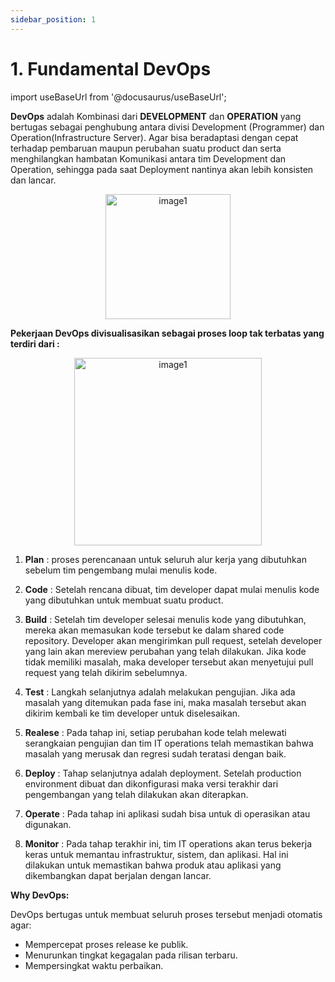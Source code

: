 ```yaml
---
sidebar_position: 1
---
```


# 1. Fundamental DevOps  
import useBaseUrl from '@docusaurus/useBaseUrl';

**DevOps** adalah Kombinasi dari **DEVELOPMENT** dan **OPERATION** yang bertugas sebagai penghubung antara divisi Development (Programmer) dan Operation(Infrastructure Server). Agar bisa beradaptasi dengan cepat terhadap pembaruan maupun perubahan suatu product dan serta menghilangkan hambatan Komunikasi antara tim Development dan Operation, sehingga pada saat Deployment nantinya akan lebih konsisten dan lancar.
<center>
<img alt="image1" src={useBaseUrl('img/docs/new.pic.JPG')} height="200px"/>
</center>

**Pekerjaan DevOps divisualisasikan sebagai proses loop tak terbatas yang terdiri dari :**

<center>
<img alt="image1" src={useBaseUrl('img/docs/image-1.png')} height="300px"/>
</center>

   1. **Plan** : proses perencanaan untuk seluruh alur kerja yang dibutuhkan sebelum tim pengembang mulai menulis kode.

   2. **Code** : Setelah rencana dibuat, tim developer dapat mulai menulis kode yang dibutuhkan untuk membuat suatu product.

   3. **Build** : Setelah tim developer selesai menulis kode yang dibutuhkan, mereka akan memasukan kode tersebut ke dalam shared code repository. Developer akan mengirimkan pull request, setelah developer yang lain akan mereview perubahan yang telah dilakukan. Jika kode tidak memiliki masalah, maka developer tersebut akan menyetujui pull request yang telah dikirim sebelumnya.

   4. **Test** : Langkah selanjutnya adalah melakukan pengujian. Jika ada masalah yang ditemukan pada fase ini, maka masalah tersebut akan dikirim kembali ke tim developer untuk diselesaikan.

   5. **Realese** : Pada tahap ini, setiap perubahan kode telah melewati serangkaian pengujian dan tim IT operations telah memastikan bahwa masalah yang merusak dan regresi sudah teratasi dengan baik.

   6. **Deploy** : Tahap selanjutnya adalah deployment. Setelah production environment dibuat dan dikonfigurasi maka versi terakhir dari pengembangan yang telah dilakukan akan diterapkan.

   7. **Operate** : Pada tahap ini aplikasi sudah bisa untuk di operasikan atau digunakan.

   8. **Monitor** : Pada tahap terakhir ini, tim IT operations akan terus bekerja keras untuk memantau infrastruktur, sistem, dan aplikasi. Hal ini dilakukan untuk memastikan bahwa produk atau aplikasi yang dikembangkan dapat berjalan dengan lancar.

**Why DevOps:**

DevOps bertugas untuk membuat seluruh proses tersebut menjadi otomatis agar:

- Mempercepat proses release ke publik. 
- Menurunkan tingkat kegagalan pada rilisan terbaru. 
- Mempersingkat waktu perbaikan. 
